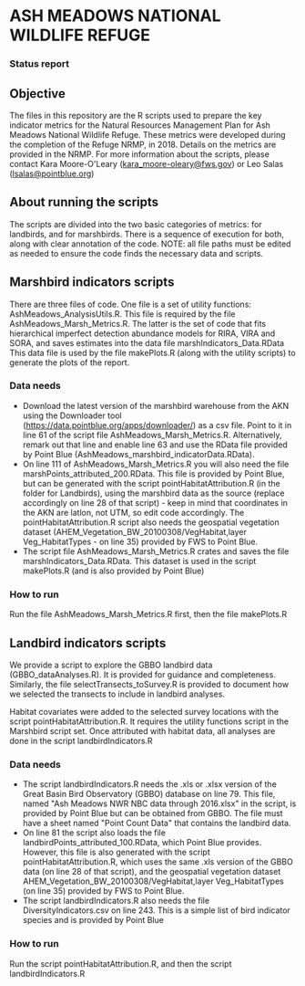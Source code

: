# ASH MEADOWS NATIONAL WILDLIFE REFUGE 
### Status report

## Objective
The files in this repository are the R scripts used to prepare the key indicator metrics for the Natural Resources Management Plan for Ash Meadows National Wildlife Refuge.
These metrics were developed during the completion of the Refuge NRMP, in 2018. Details on the metrics are provided in the NRMP.
For more information about the scripts, please contact Kara Moore-O'Leary (kara_moore-oleary@fws.gov) or Leo Salas (lsalas@pointblue.org)

## About running the scripts
The scripts are divided into the two basic categories of metrics: for landbirds, and for marshbirds. There is a sequence of execution for both, along with clear annotation of the code.
NOTE: all file paths must be edited as needed to ensure the code finds the necessary data and scripts.

## Marshbird indicators scripts
There are three files of code. One file is a set of utility functions: AshMeadows_AnalysisUtils.R. This file is required by the file AshMeadows_Marsh_Metrics.R. The latter is the set
of code that fits hierarchical imperfect detection abundance models for RIRA, VIRA and SORA, and saves estimates into the data file marshIndicators_Data.RData
This data file is used by the file makePlots.R (along with the utility scripts) to generate the plots of the report.

### Data needs
  * Download the latest version of the marshbird warehouse from the AKN using the Downloader tool (https://data.pointblue.org/apps/downloader/) as a csv file. Point to it in line 61 of the script file AshMeadows_Marsh_Metrics.R. Alternatively, remark out that line and enable line 63 and use the RData file provided by Point Blue (AshMeadows_marshbird_indicatorData.RData).
  * On line 111 of AshMeadows_Marsh_Metrics.R you will also need the file marshPoints_attributed_200.RData. This file is provided by Point Blue, but can be generated with the script pointHabitatAttribution.R (in the folder for Landbirds), using the marshbird data as the source (replace accordingly on line 28 of that script) - keep in mind that coordinates in the AKN are latlon, not UTM, so edit code accordingly. The pointHabitatAttribution.R script also needs the geospatial vegetation dataset (AHEM_Vegetation_BW_20100308/VegHabitat,layer Veg_HabitatTypes - on line 35) provided by FWS to Point Blue.
  * The script file AshMeadows_Marsh_Metrics.R crates and saves the file marshIndicators_Data.RData. This dataset is used in the script makePlots.R (and is also provided by Point Blue)

### How to run
Run the file AshMeadows_Marsh_Metrics.R first, then the file makePlots.R 

## Landbird indicators scripts
We provide a script to explore the GBBO landbird data (GBBO_dataAnalyses.R). It is provided for guidance and completeness. Similarly, the file selectTransects_toSurvey.R is provided to
document how we selected the transects to include in landbird analyses.  
  
Habitat covariates were added to the selected survey locations with the script pointHabitatAttribution.R. It requires the utility functions script in the Marshbird script set.
Once attributed with habitat data, all analyses are done in the script landbirdIndicators.R

### Data needs
  * The script landbirdIndicators.R needs the .xls or .xlsx version of the Great Basin Bird Observatory (GBBO) database on line 79. This file, named "Ash Meadows NWR NBC data through 2016.xlsx" in the script, is provided by Point Blue but can be obtained from GBBO. The file must have a sheet named "Point Count Data" that contains the landbird data.
  * On line 81 the script also loads the file landbirdPoints_attributed_100.RData, which Point Blue provides. However, this file is also generated with the script pointHabitatAttribution.R, which uses the same .xls version of the GBBO data (on line 28 of that script), and the geospatial vegetation dataset AHEM_Vegetation_BW_20100308/VegHabitat,layer Veg_HabitatTypes (on line 35) provided by FWS to Point Blue.
  * The script landbirdIndicators.R also needs the file DiversityIndicators.csv on line 243. This is a simple list of bird indicator species and is provided by Point Blue 

### How to run
Run the script pointHabitatAttribution.R, and then the script landbirdIndicators.R
  
